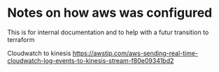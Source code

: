 # Notes on how aws was configured 

This is for internal documentation and to help with a futur transition to terraform

Cloudwatch to kinesis
https://awstip.com/aws-sending-real-time-cloudwatch-log-events-to-kinesis-stream-f80e09341bd2
